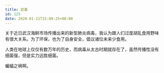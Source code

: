 ```yaml
---
title: 武毒
id: 125
date: 2020-01-21T15:09:25+08:00
---
```



关于近日武汉海鲜市场传播出来的新型肺炎病毒，我认为跟人们过度胡乱食用野味有很大关系。为了环保，也为了自身安全，倡议诸位未来少食用。

人类在地球上仅仅有数万年的历史，而病毒从太古时期就存在了，虽然传播性没有细菌强，但是实力远胜细菌。

蝙蝠之祸啊。